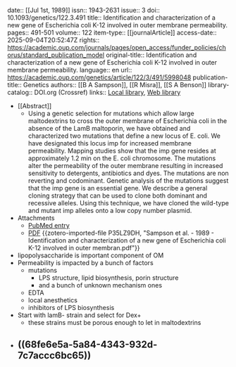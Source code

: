 date:: [[Jul 1st, 1989]]
issn:: 1943-2631
issue:: 3
doi:: 10.1093/genetics/122.3.491
title:: Identification and characterization of a new gene of Escherichia coli K-12 involved in outer membrane permeability.
pages:: 491-501
volume:: 122
item-type:: [[journalArticle]]
access-date:: 2025-09-04T20:52:47Z
rights:: https://academic.oup.com/journals/pages/open_access/funder_policies/chorus/standard_publication_model
original-title:: Identification and characterization of a new gene of Escherichia coli K-12 involved in outer membrane permeability.
language:: en
url:: https://academic.oup.com/genetics/article/122/3/491/5998048
publication-title:: Genetics
authors:: [[B A Sampson]], [[R Misra]], [[S A Benson]]
library-catalog:: DOI.org (Crossref)
links:: [Local library](zotero://select/library/items/P7R83WZA), [Web library](https://www.zotero.org/users/6106196/items/P7R83WZA)

- [[Abstract]]
	- Using a genetic selection for mutations which allow large maltodextrins to cross the outer membrane of Escherichia coli in the absence of the LamB maltoporin, we have obtained and characterized two mutations that define a new locus of E. coli. We have designated this locus imp for increased membrane permeability. Mapping studies show that the imp gene resides at approximately 1.2 min on the E. coli chromosome. The mutations alter the permeability of the outer membrane resulting in increased sensitivity to detergents, antibiotics and dyes. The mutations are non reverting and codominant. Genetic analysis of the mutations suggest that the imp gene is an essential gene. We describe a general cloning strategy that can be used to clone both dominant and recessive alleles. Using this technique, we have cloned the wild-type and mutant imp alleles onto a low copy number plasmid.
- Attachments
	- [PubMed entry](http://www.ncbi.nlm.nih.gov/pubmed/2547691)
	- [PDF](zotero://select/library/items/P35LZ9DH) {{zotero-imported-file P35LZ9DH, "Sampson et al. - 1989 - Identification and characterization of a new gene of Escherichia coli K-12 involved in outer membran.pdf"}}
- lipopolysaccharide is important component of OM
- Permeability is impacted by a bunch of factors
	- mutations
		- LPS structure, lipid biosynthesis, porin structure
		- and a bunch of unknown mechanism ones
	- EDTA
	- local anesthetics
	- inhibitors of LPS biosynthesis
- Start with lamB- strain and select for Dex+
	- these strains must be porous enough to let in maltodextrins
- ((68fe6e5a-5a84-4343-932d-7c7accc6bc65))
	-